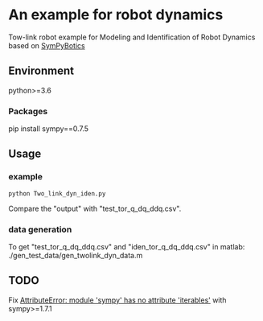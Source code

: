 # An example for robot dynamics 
Tow-link robot example for Modeling and Identification of Robot Dynamics based on [SymPyBotics](https://github.com/cdsousa/SymPyBotics)  


## Environment  
python>=3.6  

### Packages  
pip install sympy==0.7.5  

## Usage  
### example
```
python Two_link_dyn_iden.py
```  
Compare the "output" with "test_tor_q_dq_ddq.csv".
### data generation
To get "test_tor_q_dq_ddq.csv" and "iden_tor_q_dq_ddq.csv" in matlab:  
./gen_test_data/gen_twolink_dyn_data.m

## TODO
Fix [AttributeError: module 'sympy' has no attribute 'iterables'](https://github.com/cdsousa/SymPyBotics/issues/32) with sympy>=1.7.1
